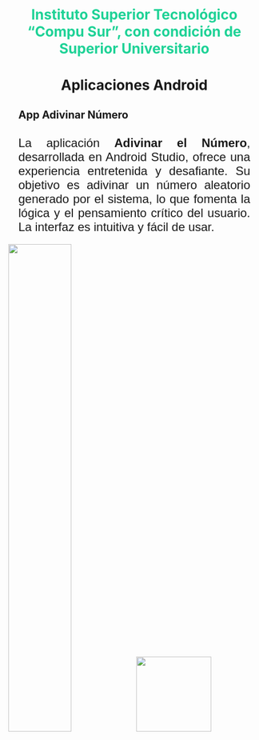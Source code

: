 <h1 style="text-align: center; color: rgb(30, 210, 150);">Instituto Superior Tecnológico “Compu Sur”, con condición de Superior Universitario</h1>
<img src="https://raw.githubusercontent.com/DarwinChamba/AplicacionesEnClase/refs/heads/master/app/src/main/res/drawable/instituto-bg.png" alt="">
<h1 style="text-align: center; padding: 10px; margin: 10px;">Aplicaciones Android</h1>
<h2 style= "padding: 10px; margin: 10px;">App Adivinar Número</h2>

<p style="text-align: justify; margin: 10px; padding: 10px; font-size: 1.5rem; font-family: 'Gill Sans', 'Gill Sans MT', Calibri, 'Trebuchet MS', sans-serif;">La aplicación <strong>Adivinar el Número</strong>, desarrollada en Android Studio, ofrece una experiencia entretenida y desafiante. Su objetivo es adivinar un número aleatorio generado por el sistema, lo que fomenta la lógica y el pensamiento crítico del usuario. La interfaz es intuitiva y fácil de usar.</p>
<img style="width: 50%;" src="https://raw.githubusercontent.com/DarwinChamba/AplicacionesEnClase/refs/heads/master/app/src/main/res/drawable/WhatsApp%20Image%202024-12-05%20at%202.16.31%20PM.jpeg" width="150" >
<img src="https://raw.githubusercontent.com/DarwinChamba/AplicacionesEnClase/refs/heads/master/app/src/main/res/drawable/img_calculadora_app.jpeg" alt="" width="150">
